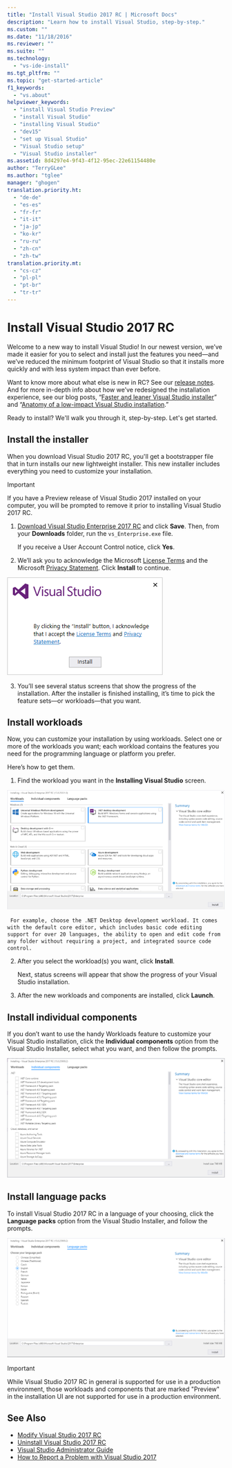 ```yaml
---
title: "Install Visual Studio 2017 RC | Microsoft Docs"
description: "Learn how to install Visual Studio, step-by-step."
ms.custom: ""
ms.date: "11/18/2016"
ms.reviewer: ""
ms.suite: ""
ms.technology:
  - "vs-ide-install"
ms.tgt_pltfrm: ""
ms.topic: "get-started-article"
f1_keywords:
  - "vs.about"
helpviewer_keywords:
  - "install Visual Studio Preview"
  - "install Visual Studio"
  - "installing Visual Studio"
  - "dev15"
  - "set up Visual Studio"
  - "Visual Studio setup"
  - "Visual Studio installer"
ms.assetid: 8d4297e4-9f43-4f12-95ec-22e61154480e
author: "TerryGLee"
ms.author: "tglee"
manager: "ghogen"
translation.priority.ht:
  - "de-de"
  - "es-es"
  - "fr-fr"
  - "it-it"
  - "ja-jp"
  - "ko-kr"
  - "ru-ru"
  - "zh-cn"
  - "zh-tw"
translation.priority.mt:
  - "cs-cz"
  - "pl-pl"
  - "pt-br"
  - "tr-tr"
---
```

# Install Visual Studio 2017 RC
Welcome to a new way to install Visual Studio! In our newest version, we’ve made it easier for you to select and install just the features you need—and we’ve reduced the minimum footprint of Visual Studio so that it installs more quickly and with less system impact than ever before.  

 Want to know more about what else is new in RC? See our [release notes](https://www.visualstudio.com/news/releasenotes/vs15-relnotes). And for more in-depth info about how we’ve redesigned the installation experience, see our blog posts, “[Faster and leaner Visual Studio installer](https://blogs.msdn.microsoft.com/visualstudio/2016/04/01/faster-leaner-visual-studio-installer/)” and “[Anatomy of a low-impact Visual Studio installation](https://blogs.msdn.microsoft.com/visualstudio/2016/04/25/anatomy-of-a-low-impact-visual-studio-install/).”  

 Ready to install? We'll walk you through it, step-by-step. Let's get started.  

## Install the installer  
 When you download Visual Studio 2017 RC, you'll get a bootstrapper file that in turn installs our new lightweight installer. This new installer includes everything you need to customize your installation.  

> [!IMPORTANT]
> If you have a Preview release of Visual Studio 2017 installed on your computer, you will be prompted to remove it prior to installing Visual Studio 2017 RC.

1.  [Download Visual Studio Enterprise 2017 RC](https://www.visualstudio.com/vs/visual-studio-2017-rc/) and click **Save**.  Then, from your **Downloads** folder, run the `vs_Enterprise.exe` file.  

     If you receive a User Account Control notice, click **Yes**.  

2.  We’ll ask you to acknowledge the Microsoft [License Terms](https://www.visualstudio.com/support/legal/mt591984) and the Microsoft [Privacy Statement](https://www.visualstudio.com/dn948229). Click **Install** to continue.  

  ![License Terms and Privacy Statement](media/01-installingdev15prev4-licensetermsandprivacystatement.png "Microsoft License Terms and Privacy Statement")  

3.  You’ll see several status screens that show the progress of the installation. After the installer is finished installing, it’s time to pick the feature sets—or workloads—that you want.

## Install workloads  
 Now, you can customize your installation by using workloads. Select one or more of the workloads you want; each workload contains the features you need for the programming language or platform you prefer.  

 Here’s how to get them.  

1.  Find the workload you want in the **Installing Visual Studio** screen.  

  ![Visual Studio 2017 RC setup dialog](../ide/media/willow1.png "Installing Visual Studio 2017")

     For example, choose the .NET Desktop development workload. It comes with the default core editor, which includes basic code editing support for over 20 languages, the ability to open and edit code from any folder without requiring a project, and integrated source code control.  

2.  After you select the workload(s) you want, click **Install**.  

    Next, status screens will appear that show the progress of your Visual Studio installation.

3.  After the new workloads and components are installed, click **Launch**.

## Install individual components

If you don’t want to use the handy Workloads feature to customize your Visual Studio installation, click the **Individual components** option from the Visual Studio Installer, select what you want, and then follow the prompts.

  ![Visual Studio 2017 - Install individual components](media/vs2017install-IndividualComponents.PNG "Install Visual Studio individual components")

## Install language packs

To install Visual Studio 2017 RC in a language of your choosing, click the **Language packs** option from the Visual Studio Installer, and follow the prompts.

  ![Visual Studio 2017 - Install language packs](media/vs2017install-LanguagePacks.PNG "Install Visual Studio language packs")

  > [!IMPORTANT]
  > While Visual Studio 2017 RC in general is supported for use in a production environment, those workloads and components that are marked "Preview" in the installation UI are not supported for use in a production environment.

## See Also  
* [Modify Visual Studio 2017 RC](modify-visual-studio.md)
* [Uninstall Visual Studio 2017 RC](uninstall-visual-studio.md)
* [Visual Studio Administrator Guide](visual-studio-administrator-guide.md)
* [How to Report a Problem with Visual Studio 2017](../ide/how-to-report-a-problem-with-visual-studio-2017.md)
